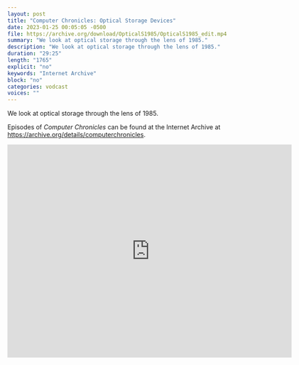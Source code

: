 ```yaml
---
layout: post
title: "Computer Chronicles: Optical Storage Devices"
date: 2023-01-25 00:05:05 -0500
file: https://archive.org/download/OpticalS1985/OpticalS1985_edit.mp4
summary: "We look at optical storage through the lens of 1985."
description: "We look at optical storage through the lens of 1985."
duration: "29:25"
length: "1765"
explicit: "no" 
keywords: "Internet Archive"
block: "no" 
categories: vodcast
voices: ""
---
```


We look at optical storage through the lens of 1985.

Episodes of *Computer Chronicles* can be found at the Internet Archive at <https://archive.org/details/computerchronicles>.

<iframe src="https://archive.org/embed/OpticalS1985" width="640" height="480" frameborder="0" webkitallowfullscreen="true" mozallowfullscreen="true" allowfullscreen></iframe>
